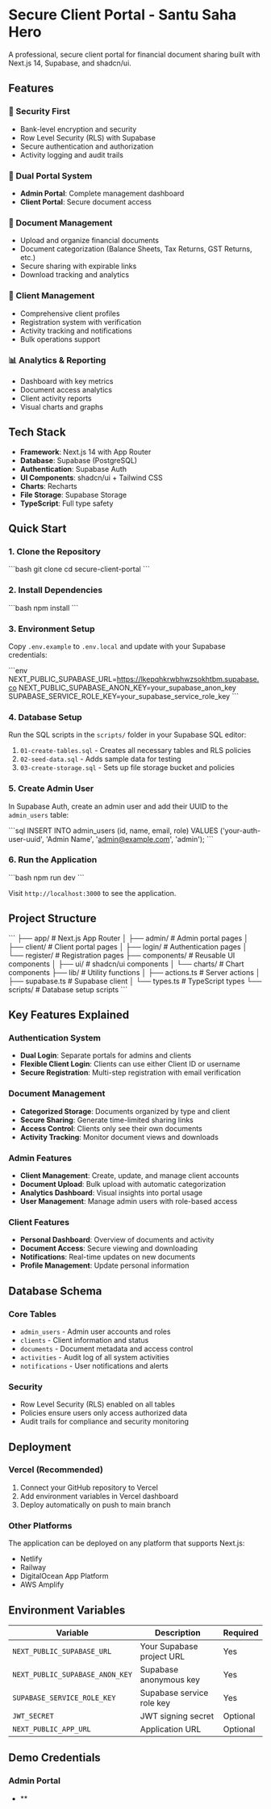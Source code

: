 # Secure Client Portal - Santu Saha Hero

A professional, secure client portal for financial document sharing built with Next.js 14, Supabase, and shadcn/ui.

## Features

### 🔐 Security First
- Bank-level encryption and security
- Row Level Security (RLS) with Supabase
- Secure authentication and authorization
- Activity logging and audit trails

### 👥 Dual Portal System
- **Admin Portal**: Complete management dashboard
- **Client Portal**: Secure document access

### 📄 Document Management
- Upload and organize financial documents
- Document categorization (Balance Sheets, Tax Returns, GST Returns, etc.)
- Secure sharing with expirable links
- Download tracking and analytics

### 🎯 Client Management
- Comprehensive client profiles
- Registration system with verification
- Activity tracking and notifications
- Bulk operations support

### 📊 Analytics & Reporting
- Dashboard with key metrics
- Document access analytics
- Client activity reports
- Visual charts and graphs

## Tech Stack

- **Framework**: Next.js 14 with App Router
- **Database**: Supabase (PostgreSQL)
- **Authentication**: Supabase Auth
- **UI Components**: shadcn/ui + Tailwind CSS
- **Charts**: Recharts
- **File Storage**: Supabase Storage
- **TypeScript**: Full type safety

## Quick Start

### 1. Clone the Repository
\`\`\`bash
git clone <repository-url>
cd secure-client-portal
\`\`\`

### 2. Install Dependencies
\`\`\`bash
npm install
\`\`\`

### 3. Environment Setup
Copy `.env.example` to `.env.local` and update with your Supabase credentials:

\`\`\`env
NEXT_PUBLIC_SUPABASE_URL=https://lkepqhkrwbhwzsokhtbm.supabase.co
NEXT_PUBLIC_SUPABASE_ANON_KEY=your_supabase_anon_key
SUPABASE_SERVICE_ROLE_KEY=your_supabase_service_role_key
\`\`\`

### 4. Database Setup
Run the SQL scripts in the `scripts/` folder in your Supabase SQL editor:

1. `01-create-tables.sql` - Creates all necessary tables and RLS policies
2. `02-seed-data.sql` - Adds sample data for testing
3. `03-create-storage.sql` - Sets up file storage bucket and policies

### 5. Create Admin User
In Supabase Auth, create an admin user and add their UUID to the `admin_users` table:

\`\`\`sql
INSERT INTO admin_users (id, name, email, role) 
VALUES ('your-auth-user-uuid', 'Admin Name', 'admin@example.com', 'admin');
\`\`\`

### 6. Run the Application
\`\`\`bash
npm run dev
\`\`\`

Visit `http://localhost:3000` to see the application.

## Project Structure

\`\`\`
├── app/                    # Next.js App Router
│   ├── admin/             # Admin portal pages
│   ├── client/            # Client portal pages
│   ├── login/             # Authentication pages
│   └── register/          # Registration pages
├── components/            # Reusable UI components
│   ├── ui/               # shadcn/ui components
│   └── charts/           # Chart components
├── lib/                  # Utility functions
│   ├── actions.ts        # Server actions
│   ├── supabase.ts       # Supabase client
│   └── types.ts          # TypeScript types
└── scripts/              # Database setup scripts
\`\`\`

## Key Features Explained

### Authentication System
- **Dual Login**: Separate portals for admins and clients
- **Flexible Client Login**: Clients can use either Client ID or username
- **Secure Registration**: Multi-step registration with email verification

### Document Management
- **Categorized Storage**: Documents organized by type and client
- **Secure Sharing**: Generate time-limited sharing links
- **Access Control**: Clients only see their own documents
- **Activity Tracking**: Monitor document views and downloads

### Admin Features
- **Client Management**: Create, update, and manage client accounts
- **Document Upload**: Bulk upload with automatic categorization
- **Analytics Dashboard**: Visual insights into portal usage
- **User Management**: Manage admin users with role-based access

### Client Features
- **Personal Dashboard**: Overview of documents and activity
- **Document Access**: Secure viewing and downloading
- **Notifications**: Real-time updates on new documents
- **Profile Management**: Update personal information

## Database Schema

### Core Tables
- `admin_users` - Admin user accounts and roles
- `clients` - Client information and status
- `documents` - Document metadata and access control
- `activities` - Audit log of all system activities
- `notifications` - User notifications and alerts

### Security
- Row Level Security (RLS) enabled on all tables
- Policies ensure users only access authorized data
- Audit trails for compliance and security monitoring

## Deployment

### Vercel (Recommended)
1. Connect your GitHub repository to Vercel
2. Add environment variables in Vercel dashboard
3. Deploy automatically on push to main branch

### Other Platforms
The application can be deployed on any platform that supports Next.js:
- Netlify
- Railway
- DigitalOcean App Platform
- AWS Amplify

## Environment Variables

| Variable | Description | Required |
|----------|-------------|----------|
| `NEXT_PUBLIC_SUPABASE_URL` | Your Supabase project URL | Yes |
| `NEXT_PUBLIC_SUPABASE_ANON_KEY` | Supabase anonymous key | Yes |
| `SUPABASE_SERVICE_ROLE_KEY` | Supabase service role key | Yes |
| `JWT_SECRET` | JWT signing secret | Optional |
| `NEXT_PUBLIC_APP_URL` | Application URL | Optional |

## Demo Credentials

### Admin Portal
- **
